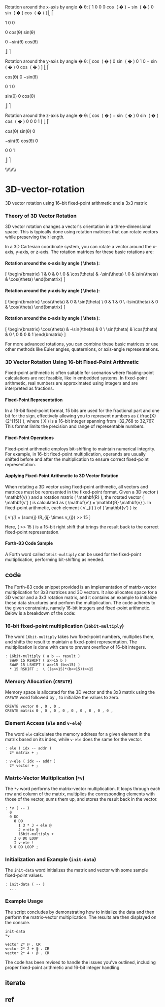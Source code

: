Rotation around the x-axis by angle 
�
θ:
[
1
0
0
0
cos
⁡
(
�
)
−
sin
⁡
(
�
)
0
sin
⁡
(
�
)
cos
⁡
(
�
)
]
⎣
⎡
​
  
1
0
0
​
  
0
cos(θ)
sin(θ)
​
  
0
−sin(θ)
cos(θ)
​
  
⎦
⎤
​
 
Rotation around the y-axis by angle 
�
θ:
[
cos
⁡
(
�
)
0
sin
⁡
(
�
)
0
1
0
−
sin
⁡
(
�
)
0
cos
⁡
(
�
)
]
⎣
⎡
​
  
cos(θ)
0
−sin(θ)
​
  
0
1
0
​
  
sin(θ)
0
cos(θ)
​
  
⎦
⎤
​
 
Rotation around the z-axis by angle 
�
θ:
[
cos
⁡
(
�
)
−
sin
⁡
(
�
)
0
sin
⁡
(
�
)
cos
⁡
(
�
)
0
0
0
1
]
⎣
⎡
​
  
cos(θ)
sin(θ)
0
​
  
−sin(θ)
cos(θ)
0
​
  
0
0
1
​
  
⎦
⎤
​



\\\\\\\\\\\\\\\

# 3D-vector-rotation
3D vector rotation using 16-bit fixed-point arithmetic and a 3x3 matrix


### Theory of 3D Vector Rotation

3D vector rotation changes a vector's orientation in a three-dimensional space. This is typically done using rotation matrices that can rotate vectors while preserving their length.

In a 3D Cartesian coordinate system, you can rotate a vector around the x-axis, y-axis, or z-axis. The rotation matrices for these basic rotations are:

#### Rotation around the x-axis by angle \( \theta \):
\[
\begin{bmatrix}
1 & 0 & 0 \\
0 & \cos(\theta) & -\sin(\theta) \\
0 & \sin(\theta) & \cos(\theta)
\end{bmatrix}
\]

#### Rotation around the y-axis by angle \( \theta \):
\[
\begin{bmatrix}
\cos(\theta) & 0 & \sin(\theta) \\
0 & 1 & 0 \\
-\sin(\theta) & 0 & \cos(\theta)
\end{bmatrix}
\]

#### Rotation around the z-axis by angle \( \theta \):
\[
\begin{bmatrix}
\cos(\theta) & -\sin(\theta) & 0 \\
\sin(\theta) & \cos(\theta) & 0 \\
0 & 0 & 1
\end{bmatrix}
\]

For more advanced rotations, you can combine these basic matrices or use other methods like Euler angles, quaternions, or axis-angle representations.

### 3D Vector Rotation Using 16-bit Fixed-Point Arithmetic

Fixed-point arithmetic is often suitable for scenarios where floating-point calculations are not feasible, like in embedded systems. In fixed-point arithmetic, real numbers are approximated using integers and are interpreted as fractions.

#### Fixed-Point Representation
In a 16-bit fixed-point format, 15 bits are used for the fractional part and one bit for the sign, effectively allowing you to represent numbers as \( \frac{X}{2^{15}} \), where \( X \) is a 16-bit integer spanning from -32,768 to 32,767. This format limits the precision and range of representable numbers.

#### Fixed-Point Operations
Fixed-point arithmetic employs bit-shifting to maintain numerical integrity. For example, in 16-bit fixed-point multiplication, operands are usually shifted before and after the multiplication to ensure correct fixed-point representation.

#### Applying Fixed-Point Arithmetic to 3D Vector Rotation
When rotating a 3D vector using fixed-point arithmetic, all vectors and matrices must be represented in the fixed-point format. Given a 3D vector \( \mathbf{v} \) and a rotation matrix \( \mathbf{R} \), the rotated vector \( \mathbf{v'} \) is calculated as \( \mathbf{v'} = \mathbf{R} \mathbf{v} \). In fixed-point arithmetic, each element \( v'_{i} \) of \( \mathbf{v'} \) is:

\[
v'_{i} = \sum_{j} (R_{ij} \times v_{j}) >> 15
\]

Here, \( >> 15 \) is a 15-bit right shift that brings the result back to the correct fixed-point representation.

#### Forth-83 Code Sample
A Forth word called `16bit-multiply` can be used for the fixed-point multiplication, performing bit-shifting as needed.




## code
The Forth-83 code snippet provided is an implementation of matrix-vector multiplication for 3x3 matrices and 3D vectors. It also allocates space for a 3D vector and a 3x3 rotation matrix, and it contains an example to initialize these data structures and perform the multiplication. The code adheres to the given constraints, namely 16-bit integers and fixed-point arithmetic. Below is a breakdown of the code:

### 16-bit fixed-point multiplication (`16bit-multiply`)
The word `16bit-multiply` takes two fixed-point numbers, multiplies them, and shifts the result to maintain a fixed-point representation. The multiplication is done with care to prevent overflow of 16-bit integers.

```forth
: 16bit-multiply ( a b -- result )
  SWAP 15 RSHIFT ( a>>15 b )
  SWAP 15 LSHIFT ( a>>15 (b<<15) )
  * 15 RSHIFT ;  \ ((a>>15)*(b<<15))>>15
```

### Memory Allocation (`CREATE`)
Memory space is allocated for the 3D vector and the 3x3 matrix using the `CREATE` word followed by `,` to initialize the values to zero.

```forth
CREATE vector 0 , 0 , 0 ,
CREATE matrix 0 , 0 , 0 , 0 , 0 , 0 , 0 , 0 , 0 ,
```

### Element Access (`ele` and `v-ele`)
The word `ele` calculates the memory address for a given element in the matrix based on its index, while `v-ele` does the same for the vector.

```forth
: ele ( idx -- addr )
  2* matrix + ;

: v-ele ( idx -- addr )
  2* vector + ;
```

### Matrix-Vector Multiplication (`*v`)
The `*v` word performs the matrix-vector multiplication. It loops through each row and column of the matrix, multiplies the corresponding elements with those of the vector, sums them up, and stores the result back in the vector.

```forth
: *v ( -- )
  0
  0 DO
    0 DO
      I 3 * J + ele @
      J v-ele @
      16bit-multiply +
    3 0 DO LOOP
    I v-ele !
  3 0 DO LOOP ;
```

### Initialization and Example (`init-data`)
The `init-data` word initializes the matrix and vector with some sample fixed-point values.

```forth
: init-data ( -- )
  ...
```

### Example Usage
The script concludes by demonstrating how to initialize the data and then perform the matrix-vector multiplication. The results are then displayed on the console.

```forth
init-data
*v

vector 2* @ . CR
vector 2* 2 + @ . CR
vector 2* 4 + @ . CR
```

The code has been revised to handle the issues you've outlined, including proper fixed-point arithmetic and 16-bit integer handling.

## iterate

## ref

